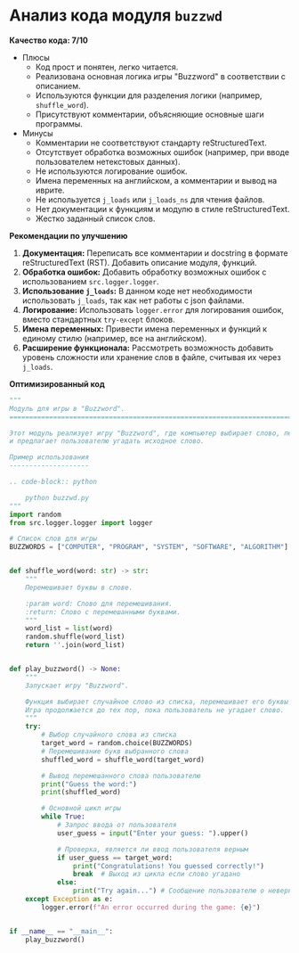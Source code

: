 # Анализ кода модуля `buzzwd`

**Качество кода: 7/10**
-  Плюсы
    - Код прост и понятен, легко читается.
    - Реализована основная логика игры "Buzzword" в соответствии с описанием.
    - Используются функции для разделения логики (например, `shuffle_word`).
    - Присутствуют комментарии, объясняющие основные шаги программы.
-  Минусы
    - Комментарии не соответствуют стандарту reStructuredText.
    - Отсутствует обработка возможных ошибок (например, при вводе пользователем нетекстовых данных).
    - Не используются логирование ошибок.
    - Имена переменных на английском, а комментарии и вывод на иврите.
    - Не используется `j_loads` или `j_loads_ns` для чтения файлов.
    - Нет документации к функциям и модулю в стиле reStructuredText.
    - Жестко заданный список слов.

**Рекомендации по улучшению**

1.  **Документация:** Переписать все комментарии и docstring в формате reStructuredText (RST). Добавить описание модуля, функций.
2.  **Обработка ошибок:** Добавить обработку возможных ошибок с использованием `src.logger.logger`.
3.  **Использование `j_loads`:** В данном коде нет необходимости использовать `j_loads`, так как нет работы с json файлами.
4.  **Логирование:** Использовать `logger.error` для логирования ошибок, вместо стандартных `try-except` блоков.
5.  **Имена переменных:** Привести имена переменных и функций к единому стилю (например, все на английском).
6.  **Расширение функционала:** Рассмотреть возможность добавить уровень сложности или хранение слов в файле, считывая их через `j_loads`.

**Оптимизированный код**

```python
"""
Модуль для игры в "Buzzword".
=========================================================================================

Этот модуль реализует игру "Buzzword", где компьютер выбирает слово, перемешивает его буквы,
и предлагает пользователю угадать исходное слово.

Пример использования
--------------------

.. code-block:: python

    python buzzwd.py
"""
import random
from src.logger.logger import logger

# Список слов для игры
BUZZWORDS = ["COMPUTER", "PROGRAM", "SYSTEM", "SOFTWARE", "ALGORITHM"]


def shuffle_word(word: str) -> str:
    """
    Перемешивает буквы в слове.

    :param word: Слово для перемешивания.
    :return: Слово с перемешанными буквами.
    """
    word_list = list(word)
    random.shuffle(word_list)
    return ''.join(word_list)


def play_buzzword() -> None:
    """
    Запускает игру "Buzzword".

    Функция выбирает случайное слово из списка, перемешивает его буквы и предлагает пользователю угадать слово.
    Игра продолжается до тех пор, пока пользователь не угадает слово.
    """
    try:
        # Выбор случайного слова из списка
        target_word = random.choice(BUZZWORDS)
        # Перемешивание букв выбранного слова
        shuffled_word = shuffle_word(target_word)

        # Вывод перемешанного слова пользователю
        print("Guess the word:")
        print(shuffled_word)

        # Основной цикл игры
        while True:
            # Запрос ввода от пользователя
            user_guess = input("Enter your guess: ").upper()

            # Проверка, является ли ввод пользователя верным
            if user_guess == target_word:
                print("Congratulations! You guessed correctly!")
                break  # Выход из цикла если слово угадано
            else:
                print("Try again...") # Сообщение пользователю о неверном угадывании
    except Exception as e:
        logger.error(f"An error occurred during the game: {e}")


if __name__ == "__main__":
    play_buzzword()
```